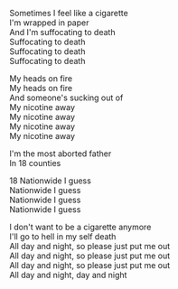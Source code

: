 Sometimes I feel like a cigarette  
I'm wrapped in paper  
And I'm suffocating to death  
Suffocating to death  
Suffocating to death  
Suffocating to death

My heads on fire  
My heads on fire  
And someone's sucking out of  
My nicotine away  
My nicotine away  
My nicotine away  
My nicotine away

I'm the most aborted father  
In 18 counties

18 Nationwide I guess  
Nationwide I guess  
Nationwide I guess  
Nationwide I guess

I don't want to be a cigarette anymore  
I'll go to hell in my self death  
All day and night, so please just put me out  
All day and night, so please just put me out  
All day and night, so please just put me out  
All day and night, day and night
